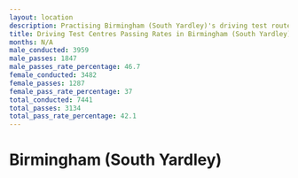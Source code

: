 ```yaml
---
layout: location
description: Practising Birmingham (South Yardley)'s driving test routes will help you become more confident in your gear-changing abilities.
title: Driving Test Centres Passing Rates in Birmingham (South Yardley)
months: N/A
male_conducted: 3959
male_passes: 1847
male_passes_rate_percentage: 46.7
female_conducted: 3482
female_passes: 1287
female_pass_rate_percentage: 37
total_conducted: 7441
total_passes: 3134
total_pass_rate_percentage: 42.1
---
```


# Birmingham (South Yardley)
